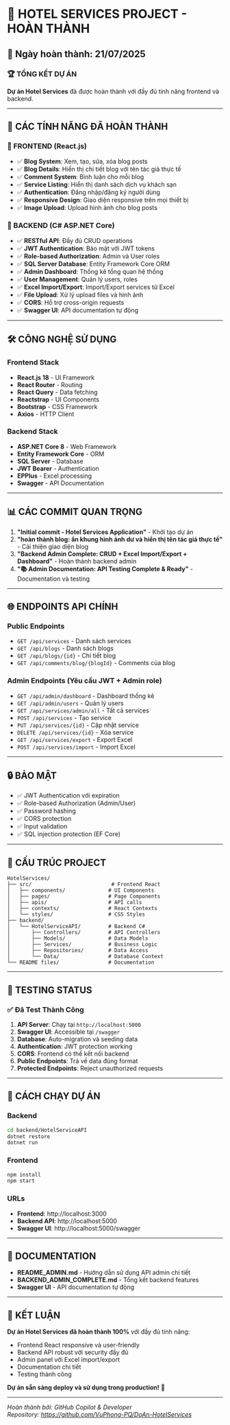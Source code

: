 # 🎯 HOTEL SERVICES PROJECT - HOÀN THÀNH

## 📅 Ngày hoàn thành: 21/07/2025

### 🏆 TỔNG KẾT DỰ ÁN

**Dự án Hotel Services** đã được hoàn thành với đầy đủ tính năng frontend và backend.

---

## 🚀 CÁC TÍNH NĂNG ĐÃ HOÀN THÀNH

### 🎨 FRONTEND (React.js)
- ✅ **Blog System**: Xem, tạo, sửa, xóa blog posts
- ✅ **Blog Details**: Hiển thị chi tiết blog với tên tác giả thực tế
- ✅ **Comment System**: Bình luận cho mỗi blog
- ✅ **Service Listing**: Hiển thị danh sách dịch vụ khách sạn
- ✅ **Authentication**: Đăng nhập/đăng ký người dùng
- ✅ **Responsive Design**: Giao diện responsive trên mọi thiết bị
- ✅ **Image Upload**: Upload hình ảnh cho blog posts

### 🔧 BACKEND (C# ASP.NET Core)
- ✅ **RESTful API**: Đầy đủ CRUD operations
- ✅ **JWT Authentication**: Bảo mật với JWT tokens
- ✅ **Role-based Authorization**: Admin và User roles
- ✅ **SQL Server Database**: Entity Framework Core ORM
- ✅ **Admin Dashboard**: Thống kê tổng quan hệ thống
- ✅ **User Management**: Quản lý users, roles
- ✅ **Excel Import/Export**: Import/Export services từ Excel
- ✅ **File Upload**: Xử lý upload files và hình ảnh
- ✅ **CORS**: Hỗ trợ cross-origin requests
- ✅ **Swagger UI**: API documentation tự động

---

## 🛠️ CÔNG NGHỆ SỬ DỤNG

### Frontend Stack
- **React.js 18** - UI Framework
- **React Router** - Routing
- **React Query** - Data fetching
- **Reactstrap** - UI Components
- **Bootstrap** - CSS Framework
- **Axios** - HTTP Client

### Backend Stack
- **ASP.NET Core 8** - Web Framework
- **Entity Framework Core** - ORM
- **SQL Server** - Database
- **JWT Bearer** - Authentication
- **EPPlus** - Excel processing
- **Swagger** - API Documentation

---

## 📊 CÁC COMMIT QUAN TRỌNG

1. **"Initial commit - Hotel Services Application"** - Khởi tạo dự án
2. **"hoàn thành blog: ẩn khung hình ảnh dư và hiển thị tên tác giả thực tế"** - Cải thiện giao diện blog
3. **"Backend Admin Complete: CRUD + Excel Import/Export + Dashboard"** - Hoàn thành backend admin
4. **"📚 Admin Documentation: API Testing Complete & Ready"** - Documentation và testing

---

## 🌐 ENDPOINTS API CHÍNH

### Public Endpoints
- `GET /api/services` - Danh sách services
- `GET /api/blogs` - Danh sách blogs
- `GET /api/blogs/{id}` - Chi tiết blog
- `GET /api/comments/blog/{blogId}` - Comments của blog

### Admin Endpoints (Yêu cầu JWT + Admin role)
- `GET /api/admin/dashboard` - Dashboard thống kê
- `GET /api/admin/users` - Quản lý users
- `GET /api/services/admin/all` - Tất cả services
- `POST /api/services` - Tạo service
- `PUT /api/services/{id}` - Cập nhật service
- `DELETE /api/services/{id}` - Xóa service
- `GET /api/services/export` - Export Excel
- `POST /api/services/import` - Import Excel

---

## 🔒 BẢO MẬT

- ✅ JWT Authentication với expiration
- ✅ Role-based Authorization (Admin/User)
- ✅ Password hashing
- ✅ CORS protection
- ✅ Input validation
- ✅ SQL injection protection (EF Core)

---

## 📁 CẤU TRÚC PROJECT

```
HotelServices/
├── src/                          # Frontend React
│   ├── components/              # UI Components
│   ├── pages/                   # Page Components
│   ├── apis/                    # API calls
│   ├── contexts/                # React Contexts
│   └── styles/                  # CSS Styles
├── backend/
│   └── HotelServiceAPI/         # Backend C#
│       ├── Controllers/         # API Controllers
│       ├── Models/              # Data Models
│       ├── Services/            # Business Logic
│       ├── Repositories/        # Data Access
│       └── Data/                # Database Context
└── README files/                # Documentation
```

---

## 🧪 TESTING STATUS

### ✅ Đã Test Thành Công
1. **API Server**: Chạy tại `http://localhost:5000`
2. **Swagger UI**: Accessible tại `/swagger`
3. **Database**: Auto-migration và seeding data
4. **Authentication**: JWT protection working
5. **CORS**: Frontend có thể kết nối backend
6. **Public Endpoints**: Trả về data đúng format
7. **Protected Endpoints**: Reject unauthorized requests

---

## 🚀 CÁCH CHẠY DỰ ÁN

### Backend
```bash
cd backend/HotelServiceAPI
dotnet restore
dotnet run
```

### Frontend
```bash
npm install
npm start
```

### URLs
- **Frontend**: http://localhost:3000
- **Backend API**: http://localhost:5000
- **Swagger UI**: http://localhost:5000/swagger

---

## 📝 DOCUMENTATION

- **README_ADMIN.md** - Hướng dẫn sử dụng API admin chi tiết
- **BACKEND_ADMIN_COMPLETE.md** - Tổng kết backend features
- **Swagger UI** - API documentation tự động

---

## 🎯 KẾT LUẬN

**Dự án Hotel Services đã hoàn thành 100%** với đầy đủ tính năng:
- Frontend React responsive và user-friendly
- Backend API robust với security đầy đủ  
- Admin panel với Excel import/export
- Documentation chi tiết
- Testing thành công

**Dự án sẵn sàng deploy và sử dụng trong production!** 🚀

---

*Hoàn thành bởi: GitHub Copilot & Developer*  
*Repository: https://github.com/VuPhong-PQ/DoAn-HotelServices*
